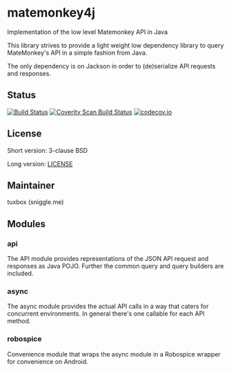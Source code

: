 # matemonkey4j
Implementation of the low level Matemonkey  API in Java

This library strives to provide a light weight low dependency library to query MateMonkey's API in a simple fashion from Java.

The only dependency is on Jackson in order to (de)serialize API requests and responses.

## Status
[![Build Status](https://travis-ci.org/tuxbox/matemonkey4j.png?branch=master)](https://travis-ci.org/tuxbox/matemonkey4j)
[![Coverity Scan Build Status](https://scan.coverity.com/projects/6767/badge.svg)](https://scan.coverity.com/projects/tuxbox-matemonkey4j)
[![codecov.io](https://codecov.io/github/tuxbox/matemonkey4j/coverage.svg?branch=master)](https://codecov.io/github/tuxbox/matemonkey4j?branch=master)

## License
Short version: 3-clause BSD

Long version: [LICENSE](LICENSE)


## Maintainer
tuxbox (sniggle.me)

## Modules
### api
The API module provides representations of the JSON API request and responses as Java POJO.
Further the common query and query builders are included.

### async
The async module provides the actual API calls in a way that caters for concurrent environments.
In general there's one callable for each API method.

### robospice
Convenience module that wraps the async module in a Robospice wrapper for convenience on Android.
